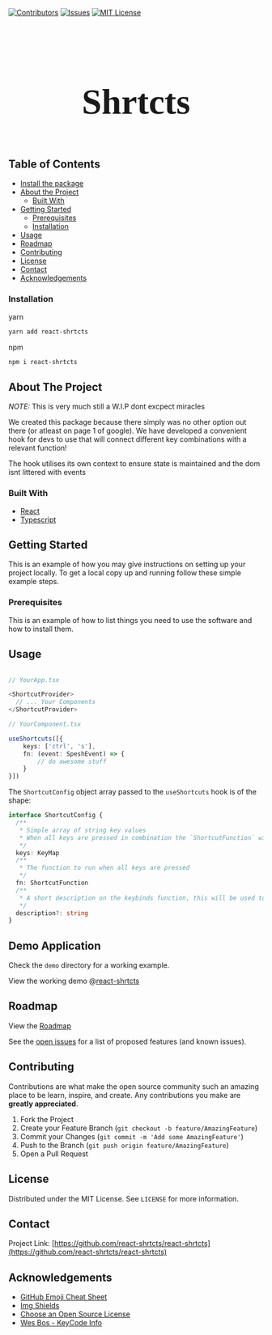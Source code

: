 [![Contributors][contributors-shield]][contributors-url]
[![Issues][issues-shield]][issues-url]
[![MIT License][license-shield]][license-url]

<br />
<p align="center">
  <link href="https://fonts.googleapis.com/css2?family=Permanent+Marker&display=swap" rel="stylesheet">
  <h3 align="center" style="font-family: 'Permanent Marker', cursive; font-size: 5em;">Shrtcts</h3>
</p>

<!-- TABLE OF CONTENTS -->
## Table of Contents

* [Install the package](#installation)
* [About the Project](#about-the-project)
  * [Built With](#built-with)
* [Getting Started](#getting-started)
  * [Prerequisites](#prerequisites)
  * [Installation](#installation)
* [Usage](#usage)
* [Roadmap](#roadmap)
* [Contributing](#contributing)
* [License](#license)
* [Contact](#contact)
* [Acknowledgements](#acknowledgements)

<!-- INSTALLATION -->
### Installation

yarn
```sh
yarn add react-shrtcts
```
npm
```sh
npm i react-shrtcts
```


<!-- ABOUT THE PROJECT -->
## About The Project

*NOTE:* This is very much still a W.I.P dont excpect miracles 

We created this package because there simply was no other option out there (or atleast on page 1 of google). We have developed a convenient hook for devs to use that will connect different key combinations with a relevant function!

The hook utilises its own context to ensure state is maintained and the dom isnt littered with events

### Built With

* [React](https://reactjs.org/)
* [Typescript](https://typescriptlang.org)


<!-- GETTING STARTED -->
## Getting Started

This is an example of how you may give instructions on setting up your project locally.
To get a local copy up and running follow these simple example steps.

### Prerequisites

This is an example of how to list things you need to use the software and how to install them.

<!-- USAGE EXAMPLES -->
## Usage

```typescript

// YourApp.tsx

<ShortcutProvider>
  // ... Your Components
</ShortcutProvider>

// YourComponent.tsx

useShortcuts([{ 
    keys: ['ctrl', 's'],
    fn: (event: SpeshEvent) => {
        // do awesome stuff
    }
}])

```

The `ShortcutConfig` object array passed to the `useShortcuts` hook is of the shape:
```typescript
interface ShortcutConfig {
  /** 
   * Simple array of string key values 
   * When all keys are pressed in combination the `ShortcutFunction` will be run
   */
  keys: KeyMap 
  /**
   * The function to run when all keys are pressed
   */
  fn: ShortcutFunction
  /**
   * A short description on the keybinds function, this will be used to display to the user
   */
  description?: string 
}
```

## Demo Application

Check the `demo` directory for a working example.

View the working demo @[react-shrtcts](https://react-shrtcts.github.io)

<!-- ROADMAP -->
## Roadmap

View the [Roadmap](https://github.com/react-shrtcts/react-shrtcts/projects/1)

See the [open issues](https://github.com/react-shrtcts/react-shrtcts/issues) for a list of proposed features (and known issues).


<!-- CONTRIBUTING -->
## Contributing

Contributions are what make the open source community such an amazing place to be learn, inspire, and create. Any contributions you make are **greatly appreciated**.

1. Fork the Project
2. Create your Feature Branch (`git checkout -b feature/AmazingFeature`)
3. Commit your Changes (`git commit -m 'Add some AmazingFeature'`)
4. Push to the Branch (`git push origin feature/AmazingFeature`)
5. Open a Pull Request

<!-- LICENSE -->
## License

Distributed under the MIT License. See `LICENSE` for more information.


<!-- CONTACT -->
## Contact

Project Link: [https://github.com/react-shrtcts/react-shrtcts](https://github.com/react-shrtcts/react-shrtcts)



<!-- ACKNOWLEDGEMENTS -->
## Acknowledgements
* [GitHub Emoji Cheat Sheet](https://www.webpagefx.com/tools/emoji-cheat-sheet)
* [Img Shields](https://shields.io)
* [Choose an Open Source License](https://choosealicense.com)
* [Wes Bos - KeyCode Info](https://keycode.info)


<!-- MARKDOWN LINKS & IMAGES -->
<!-- https://www.markdownguide.org/basic-syntax/#reference-style-links -->
[contributors-shield]: https://img.shields.io/github/contributors/othneildrew/Best-README-Template.svg?style=flat-square
[contributors-url]: https://github.com/react-shrtcts/react-shrtcts/graphs/contributors
[forks-shield]: https://img.shields.io/github/forks/othneildrew/Best-README-Template.svg?style=flat-square
[forks-url]: https://github.com/react-shrtcts/react-shrtcts/network/members
[stars-shield]: https://img.shields.io/github/stars/othneildrew/Best-README-Template.svg?style=flat-square
[stars-url]: https://github.com/react-shrtcts/react-shrtcts/stargazers
[issues-shield]: https://img.shields.io/github/issues/othneildrew/Best-README-Template.svg?style=flat-square
[issues-url]: https://github.com/react-shrtcts/react-shrtcts/issues
[license-shield]: https://img.shields.io/github/license/othneildrew/Best-README-Template.svg?style=flat-square
[license-url]: https://github.com/react-shrtcts/react-shrtcts/blob/master/LICENSE.txt